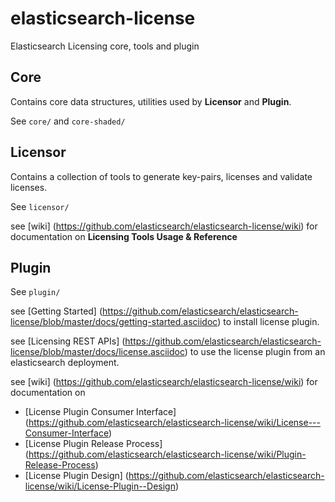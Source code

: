 elasticsearch-license
=====================

Elasticsearch Licensing core, tools and plugin

## Core

Contains core data structures, utilities used by **Licensor** and **Plugin**.

See `core/` and `core-shaded/`

## Licensor

Contains a collection of tools to generate key-pairs, licenses and validate licenses.

See `licensor/`

see [wiki] (https://github.com/elasticsearch/elasticsearch-license/wiki) for documentation on
**Licensing Tools Usage & Reference**

## Plugin

See `plugin/`

see [Getting Started] (https://github.com/elasticsearch/elasticsearch-license/blob/master/docs/getting-started.asciidoc) to install license plugin.

see [Licensing REST APIs] (https://github.com/elasticsearch/elasticsearch-license/blob/master/docs/license.asciidoc)
to use the license plugin from an elasticsearch deployment.

see [wiki] (https://github.com/elasticsearch/elasticsearch-license/wiki) for documentation on
 - [License Plugin Consumer Interface] (https://github.com/elasticsearch/elasticsearch-license/wiki/License---Consumer-Interface)
 - [License Plugin Release Process] (https://github.com/elasticsearch/elasticsearch-license/wiki/Plugin-Release-Process)
 - [License Plugin Design] (https://github.com/elasticsearch/elasticsearch-license/wiki/License-Plugin--Design)
